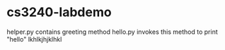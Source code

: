 # cs3240-labdemo

helper.py contains greeting method
hello.py invokes this method to print "hello" lkhlkjhjklhkl

